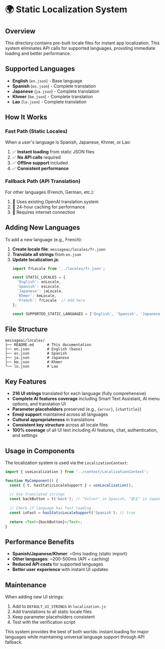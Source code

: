 # 🌍 Static Localization System

## Overview

This directory contains pre-built locale files for instant app localization. This system eliminates API calls for supported languages, providing immediate loading and better performance.

## Supported Languages

- **English** (`en.json`) - Base language
- **Spanish** (`es.json`) - Complete translation
- **Japanese** (`ja.json`) - Complete translation
- **Khmer** (`km.json`) - Complete translation
- **Lao** (`lo.json`) - Complete translation

## How It Works

### Fast Path (Static Locales)
When a user's language is Spanish, Japanese, Khmer, or Lao:
1. ✅ **Instant loading** from static JSON files
2. ✅ **No API calls** required
3. ✅ **Offline support** included
4. ✅ **Consistent performance**

### Fallback Path (API Translation)
For other languages (French, German, etc.):
1. 🔄 Uses existing OpenAI translation system
2. 🔄 24-hour caching for performance
3. 🔄 Requires internet connection

## Adding New Languages

To add a new language (e.g., French):

1. **Create locale file**: `messageai/locales/fr.json`
2. **Translate all strings** from `en.json`
3. **Update localization.js**:
   ```javascript
   import frLocale from '../locales/fr.json';
   
   const STATIC_LOCALES = {
     'English': enLocale,
     'Spanish': esLocale, 
     'Japanese': jaLocale,
     'Khmer': kmLocale,
     'French': frLocale  // Add here
   };
   
   const SUPPORTED_STATIC_LANGUAGES = ['English', 'Spanish', 'Japanese', 'Khmer', 'Lao', 'French'];
   ```

## File Structure

```
messageai/locales/
├── README.md      # This documentation
├── en.json        # English (base)
├── es.json        # Spanish 
├── ja.json        # Japanese
├── km.json        # Khmer
└── lo.json        # Lao
```

## Key Features

- **216 UI strings** translated for each language (fully comprehensive)
- **Complete AI features coverage** including Smart Text Assistant, AI menu options, and translation UI
- **Parameter placeholders** preserved (e.g., `{error}`, `{chatTitle}`)
- **Emoji support** maintained across all languages
- **Cultural appropriateness** in translations
- **Consistent key structure** across all locale files
- **100% coverage** of all UI text including AI features, chat, authentication, and settings

## Usage in Components

The localization system is used via the `LocalizationContext`:

```javascript
import { useLocalization } from '../context/LocalizationContext';

function MyComponent() {
  const { t, hasStaticLocaleSupport } = useLocalization();
  
  // Use translated strings
  const backButton = t('back'); // "Volver" in Spanish, "戻る" in Japanese
  
  // Check if language has fast loading
  const isFast = hasStaticLocaleSupport('Spanish'); // true
  
  return <Text>{backButton}</Text>;
}
```

## Performance Benefits

- **Spanish/Japanese/Khmer**: ~0ms loading (static import)
- **Other languages**: ~200-500ms (API + caching)
- **Reduced API costs** for supported languages
- **Better user experience** with instant UI updates

## Maintenance

When adding new UI strings:
1. Add to `DEFAULT_UI_STRINGS` in `localization.js`
2. Add translations to all static locale files
3. Keep parameter placeholders consistent
4. Test with the verification script

This system provides the best of both worlds: instant loading for major languages while maintaining universal language support through API fallback.
